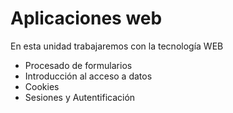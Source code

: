 # Aplicaciones web

En esta unidad trabajaremos con la tecnología WEB

- Procesado de formularios
- Introducción al acceso a datos
- Cookies
- Sesiones y Autentificación